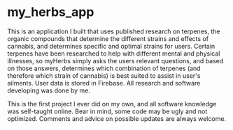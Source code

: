 # my_herbs_app
This is an application I built that uses published research on terpenes, the organic compounds that determine the different strains and effects of cannabis, and determines specific and optimal strains for users. Certain terpenes have been researched to help with different mental and physical illnesses, so myHerbs simply asks the users relevant questions, and based on those answers, determines which combination of terpenes (and therefore which strain of cannabis) is best suited to assist in user's ailments. User data is stored in Firebase. All research and software developing was done by me.

This is the first project I ever did on my own, and all software knowledge was self-taught online. Bear in mind, some code may be ugly and not optimized. Comments and advice on possible updates are always welcome. 
